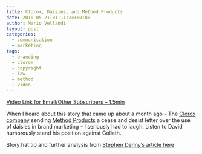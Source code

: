 ```yaml
---
title: Clorox, Daisies, and Method Products
date: 2010-05-21T01:11:24+00:00
author: Mario Vellandi
layout: post
categories:
  - communication
  - marketing
tags:
  - branding
  - clorox
  - copyright
  - law
  - method
  - video
---
```

[Video Link for Email/Other Subscribers &#8211; 1.5min](http://www.youtube.com/watch?v=Frp0qnt7U_0)

When I heard about this story that came up about a month ago &#8211; The [Clorox company](http://www.thecloroxcompany.com/) sending [Method Products](http://www.methodhome.com/) a cease and desist letter over the use of daisies in brand marketing &#8211; I seriously had to laugh. Listen to David humorously stand his position against Goliath.

Story hat tip and further analysis from [Stephen Denny&#8217;s article here](http://www.stephendenny.com/2010/05/method-mother-earth-and-the-court-of-popular-opinion/)
